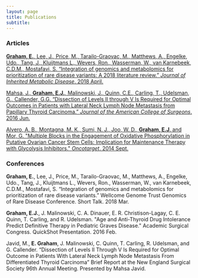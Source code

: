 ```yaml
---
layout: page
title: Publications
subtitle: 
---
```


### Articles

[**Graham, E.**, Lee, J., Price, M., Tarailo-Graovac, M., Matthews, A., Engelke, Udo., Tang, J., Kluijtmans L., Wevers, Ron., Wasserman, W., van Karnebeek, C.D.M., Mostafavi, S. “Integration of genomics and metabolomics for prioritization of rare disease variants: A 2018 literature review.” *Journal of Inherited Metabolic Disease*. 2018 April.](https://www.ncbi.nlm.nih.gov/pubmed/29721916)

[Mahsa, J., **Graham, E.J.**, Malinowski, J., Quinn, C.E., Carling, T., Udelsman, G., Callender, G.G. “Dissection of Levels II through V Is Required for Optimal Outcomes in Patients with Lateral Neck Lymph Node Metastasis from Papillary Thyroid Carcinoma.” *Journal of the American College of Surgeons*. 2016 Jun.](https://www.ncbi.nlm.nih.gov/pubmed/27049777)

[Alvero, A. B., Montagna, M. K., Sumi, N. J., Joo, W. D., **Graham, E.J**. and Mor, G. "Multiple Blocks in the Engagement of Oxidative Phosphorylation in Putative Ovarian Cancer Stem Cells: Implication for Maintenance Therapy with Glycolysis Inhibitors." *Oncotarget*. 2014 Sept.](https://www.ncbi.nlm.nih.gov/pmc/articles/PMC4226715/)

### Conferences

**Graham, E.**, Lee, J., Price, M., Tarailo-Graovac, M., Matthews, A., Engelke, Udo., Tang, J., Kluijtmans L., Wevers, Ron., Wasserman, W., van Karnebeek, C.D.M., Mostafavi, S. “Integration of genomics and metabolomics for prioritization of rare disease variants.” Wellcome Genome Trust Genomics of Rare Disease Conference. Short Talk. 2018 Mar. 

**Graham, E.J.**, J. Malinowski, C. A. Dinauer, E. R. Christison-Lagay, C. E. Quinn, T. Carling, and R. Udelsman. "Age and Anti-Thyroid Drug Intolerance Predict Definitive Therapy in Pediatric Graves Disease." Academic Surgical Congress. QuickShot Presentation. 2016 Feb. 

Javid, M., **E. Graham**, J. Malinowski, C. Quinn, T. Carling, R. Udelsman, and G. Callender. “Dissection of Levels II Through V Is Required for Optimal Outcome in Patients With Lateral Neck Lymph Node Metastasis From Differentiated Thyroid Carcinoma” Brief Report at the New England Surgical Society 96th Annual Meeting. Presented by Mahsa Javid.

